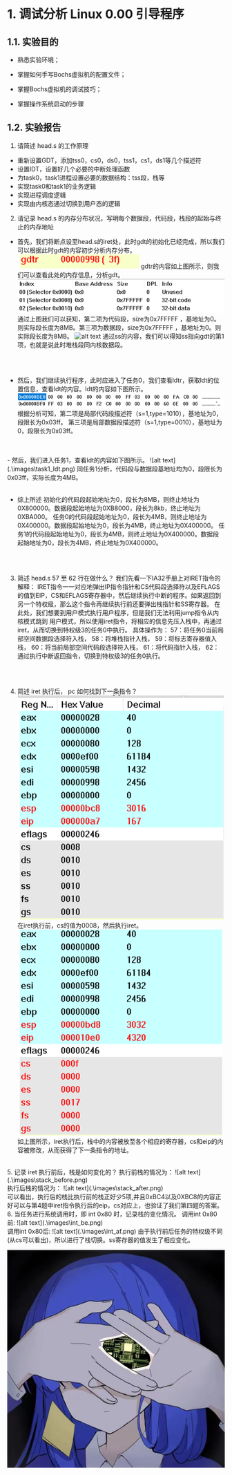 # 1. 调试分析 Linux 0.00 引导程序
## 1.1. 实验目的
- 熟悉实验环境；

- 掌握如何手写Bochs虚拟机的配置文件；

- 掌握Bochs虚拟机的调试技巧；

- 掌握操作系统启动的步骤

## 1.2. 实验报告

  1. 请简述 head.s 的工作原理
   - 重新设置GDT，添加tss0，cs0，ds0，tss1，cs1，ds1等几个描述符
   - 设置IDT，设置好几个必要的中断处理函数
   - 为task0，task1进程设置必要的数据结构：tss段，栈等
   - 实现task0和task1的业务逻辑
   - 实现进程调度逻辑
   - 实现由内核态通过切换到用户态的逻辑



  2. 请记录 head.s 的内存分布状况，写明每个数据段，代码段，栈段的起始与终止的内存地址
   - 首先，我们将断点设至head.s的iret处，此时gdt的初始化已经完成，所以我们可以根据此时gdt的内容初步分析内存分布。
  ![alt text](.\images\1.png)
  gdtr的内容如上图所示，则我们可以查看此处的内存信息，分析gdt。
  ![alt text](.\images\2.png)
  通过上图我们可以获知，第二项为代码段，size为0x7FFFFF ，基地址为0。则实际段长度为8MB。第三项为数据段，size为0x7FFFFF ，基地址为0。则实际段长度为8MB。
  ![alt text](\images\3.png)
  通过ss的内容，我们可以得知ss指向gdt的第1项，也就是说此时堆栈段同内核数据段。
  <br>
  <br>

     
       
  
  - 然后，我们继续执行程序，此时应进入了任务0，我们查看ldtr，获取ldt的位置信息，查看ldt的内容。ldt的内容如下图所示。
  ![alt text](.\images\4.png)
  根据分析可知，第二项是局部代码段描述符（s=1,type=1010），基地址为0，段限长为0x03ff。
  第三项是局部数据段描述符（s=1,type=0010），基地址为0，段限长为0x03ff。
  <br>
  <br>
  - 然后，我们进入任务1，查看ldt的内容如下图所示。
  ![alt text](.\images\task1_ldt.png)
  同任务1分析，代码段与数据段基地址均为0，段限长为0x03ff，实际长度为4MB。
  <br>
  <br>

  - 综上所述
  初始化的代码段起始地址为0，段长为8MB，则终止地址为0X800000。数据段起始地址为0XB8000，段长为8kb，终止地址为0XBA000。
  任务0的代码段起始地址为0，段长为4MB，则终止地址为0X400000。数据段起始地址为0，段长为4MB，终止地址为0X400000。
  任务1的代码段起始地址为0，段长为4MB，则终止地址为0X400000。数据段起始地址为0，段长为4MB，终止地址为0X400000。
  <br>
  <br>






  3. 简述 head.s 57 至 62 行在做什么？
   我们先看一下IA32手册上对IRET指令的解释：
  IRET指令一一对应地弹出IP指令指针和CS代码段选择符以及EFLAGS的值到EIP，CS和EFLAGS寄存器中，然后继续执行中断的程序。如果返回到另一个特权级，那么这个指令再继续执行前还要弹出栈指针和SS寄存器。
  在此处，我们想要到用户模式执行用户程序，但是我们无法利用jump指令从内核模式跳到
  用户模式，所以使用iret指令，将相应的信息先压入栈中，再通过iret，从而切换到特权级3的任务0中执行。
  具体操作为：
  57：将任务0当前局部空间数据段选择符入栈，
  58：将堆栈指针入栈，
  59：将标志寄存器值入栈，
  60：将当前局部空间代码段选择符入栈，
  61：将代码指针入栈，
  62：通过执行中断返回指令，切换到特权级3的任务0执行。
  <br>
  <br>
    




  4. 简述 iret 执行后， pc 如何找到下一条指令？
   ![alt text](.\images\re_before_iret.png)
   在iret执行前，cs的值为0008，然后执行iret。
   ![alt text](.\images\re_after_iret.png)
   如上图所示，iret执行后，栈中的内容被放至各个相应的寄存器，cs和eip的内容被修改，从而获得了下一条指令的地址。
   <br>
  5. 记录 iret 执行前后，栈是如何变化的？
   执行前栈的情况为：
    ![alt text](.\images\stack_before.png)
    <br>
    执行后栈的情况为：
    ![alt text](.\images\stack_after.png)
    <br>
    可以看出，执行后的栈比执行前的栈正好少5项,并且0xBC4以及0XBC8的内容正好可以与第4题中iret指令执行后的eip，cs对应上，也验证了我们第四题的答案。
    <br>
  6. 当任务进行系统调用时，即 int 0x80 时，记录栈的变化情况。
   调用int 0x80前:
   ![alt text](.\images\int_be.png)
   <br>
   调用int 0x80后:
   ![alt text](.\images\int_af.png)
   由于执行前后任务的特权级不同(从cs可以看出)，所以进行了栈切换。ss寄存器的值发生了相应变化。











![alt text](.\images\bing.jpg)
